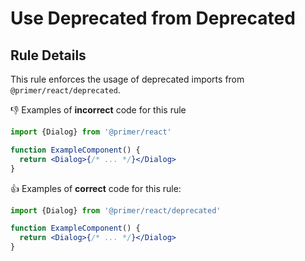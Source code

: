 # Use Deprecated from Deprecated

## Rule Details

This rule enforces the usage of deprecated imports from `@primer/react/deprecated`.

👎 Examples of **incorrect** code for this rule

```jsx
import {Dialog} from '@primer/react'

function ExampleComponent() {
  return <Dialog>{/* ... */}</Dialog>
}
```

👍 Examples of **correct** code for this rule:

```jsx
import {Dialog} from '@primer/react/deprecated'

function ExampleComponent() {
  return <Dialog>{/* ... */}</Dialog>
}
```
